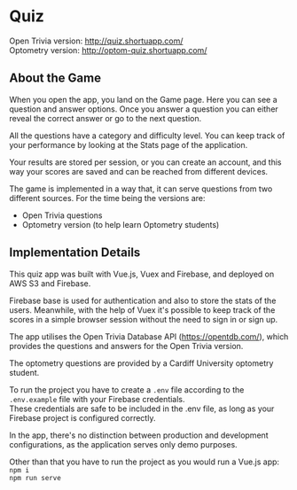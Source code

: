# Quiz

Open Trivia version: http://quiz.shortuapp.com/  \
Optometry version: http://optom-quiz.shortuapp.com/

## About the Game

When you open the app, you land on the Game page.
Here you can see a question and answer options. Once
you answer a question you can either reveal the correct
answer or go to the next question.

All the questions have a category and difficulty level.
You can keep track of your performance by looking at the
Stats page of the application.

Your results are stored per session, or you can
create an account, and this way your scores are saved
and can be reached from different devices.

The game is implemented in a way that, it can serve questions
from two different sources. For the time being the versions are:
* Open Trivia questions
* Optometry version (to help learn Optometry students)


## Implementation Details

This quiz app was built with Vue.js, Vuex and Firebase, and deployed
on AWS S3 and Firebase.

Firebase base is used for authentication and also to store the
stats of the users. Meanwhile, with the help of Vuex it's
possible to keep track of the scores in a simple browser session
without the need to sign in or sign up.

The app utilises the Open Trivia Database API (https://opentdb.com/),
which provides the questions and answers for the Open Trivia version.

The optometry questions are provided by a Cardiff University optometry
student.

To run the project you have to create a `.env` file
according to the `.env.example` file with your Firebase
credentials.\
These credentials are safe to be included in the .env file,
as long as your Firebase project is configured correctly.

In the app, there's no distinction between production and development
configurations, as the application serves only demo purposes.

Other than that you have to run the project as you would run a 
Vue.js app: \
`npm i` \
`npm run serve`
